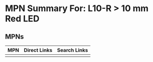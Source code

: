 



# MPN Summary For: L10-R > 10 mm Red LED

## MPNs
  

|MPN|Direct Links|Search Links|
| :--- | :--- | :--- |
||||
